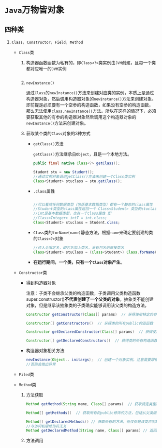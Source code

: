 # ``Java``万物皆对象

## 四种类

1. ``Class``，``Constructor``，``Field``，``Method``

    + ``Class``类
        1. 构造器函数函数为私有的，即``Class<?>``类实例由``JVM``创建，且每一个类都对应唯一的``JVM``实例

            ```java

            ```

        2. ``newInstance()``

            通过``Class``的``newInstance()``方法来创建对应类的实例，本质上是通过构造器对象，然后调用构造器对象的``newInstance()``方法来创建对象。即前提是必须要有一个空参的构造函数，如果没有空参的构造函数，那么无法使用``class.newInstance()``方法。所以在这样的情况下，必须要获取其他的有参的构造器对象然后调用这个构造器对象的``newInstance()``方法来创建对象。

        3. 获取某个类的``Class``对象的3种方式

            + ``getClass()``方法

                ``getClass()``方法继承自``Object``，且是一个本地方法。

                ```java
                public final native Class<?> getClass();
                ```

                ```java
                Student stu = new Student();
                //通过实例对象调用getClass()方法来创建一个Class类实例
                Class<Student> stuclass = stu.getClass();
                ```

            + ``.class``属性

                ```java

                //可以看成任何数据类型（包括基本数据类型）都有一个静态的class属性
                //Student类型的class属性返回一个 Class<Student> 类型的stuclass
                //int是基本数据类型，也有一个class属性 即
                //Class<Integer> intT = int.class;
                Class<Student> stuclass = Student.class;
                ```

            + ``Class``类的``forName(name)``静态方法，根据``name``来确定要创建的类的``Class<?>``对象

                ```java
                //传入全限定名，即包名加上类名，没有包名则直接类名
                Class<Student> stuClass = (Class<Student>) Class.forName("Student");
                ```

            + **在运行期间，一个类，只有一个``Class``对象产生**。

    + ``Constructor``类

        + 得到构造器对象

            注意：子类不会继承父类的构造函数，子类调用父类构造函数super.constructor()**不代表创建了一个父类的对象**。抽象类不能创建对象，但是继承该抽象类的子类确实能够调用该父类的构造方法。

            ```java
            Constructor getConstructor(Class[] params)  // 获得使用特定的参数类型的public构造函数

            Constructor[] getConstructors()  // 获得类的所有public构造函数

            Constructor getDeclaredConstructor(Class[] params)  // 获得使用特定参数类型的构造函数(与访问权限无关)

            Constructor[] getDeclaredConstructors()  // 获得类的所有构造函数(与访问级别无关)

            ```

        + 构造器对象相关方法

            ```java
            newInstance(Object.. initargs);  // 创建一个对象实例，注意需要跟得到构造器对象的参数类型一样
            //否则会抛出异常
            ```

    + ``Filed``类

    + ``Method``类
        1. 方法获取

            ```java
            Method getMethod(String name, Class[] params)  // 获取特定类型参数的public方法

            Method[] getMethods()  // 获取所有的public修饰的方法，包括从父类继承下来的方法

            Method[] getDeclaredMethods() // 获取所有的方法，但仅仅是该类声明的方法，
            //与访问权限修饰符无关
            Method getDeclaredMethod(String name, Class[] params) // 返回特定类型参数的方法

            ```

        2. 方法调用

            ```java

            ```
